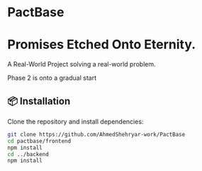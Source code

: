 # PactBase

# Promises Etched Onto Eternity.

A Real-World Project solving a real-world problem.

Phase 2 is onto a gradual start

## 📦 Installation

Clone the repository and install dependencies:

```bash
git clone https://github.com/AhmedShehryar-work/PactBase
cd pactbase/frontend
npm install
cd ../backend
npm install
```